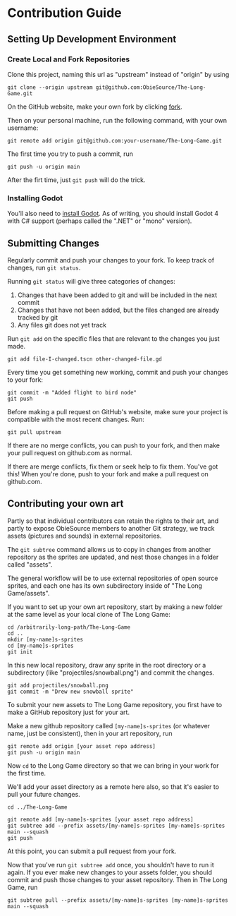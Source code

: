 # Contribution Guide

## Setting Up Development Environment

### Create Local and Fork Repositories

Clone this project, naming this url as "upstream" instead of "origin" by using

```
git clone --origin upstream git@github.com:ObieSource/The-Long-Game.git
```

On the GitHub website, make your own fork by clicking [fork](https://github.com/ObieSource/The-Long-Game/fork).

Then on your personal machine, run the following command, with your own username:

```
git remote add origin git@github.com:your-username/The-Long-Game.git
```

The first time you try to push a commit, run

```
git push -u origin main
```

After the firt time, just `git push` will do the trick.

### Installing Godot

You'll also need to [install Godot](https://godotengine.org/download/). As of writing, you should install Godot 4 with C# support (perhaps called the ".NET" or "mono" version).

## Submitting Changes

Regularly commit and push your changes to your fork. To keep track of changes, run `git status`.

Running `git status` will give three categories of changes:

1. Changes that have been added to git and will be included in the next commit
2. Changes that have not been added, but the files changed are already tracked by git
3. Any files git does not yet track

Run `git add` on the specific files that are relevant to the changes you just made.
```
git add file-I-changed.tscn other-changed-file.gd
```

Every time you get something new working, commit and push your changes to your fork:
```
git commit -m "Added flight to bird node"
git push
```

Before making a pull request on GitHub's website, make sure your project is compatible with the most recent changes. Run:
```
git pull upstream
```

If there are no merge conflicts, you can push to your fork, and then make your pull request on github.com as normal.

If there are merge conflicts, fix them or seek help to fix them. You've got this! When you're done, push to your fork and make a pull request on github.com.

## Contributing your own art

Partly so that individual contributors can retain the rights to their art, and partly to expose ObieSource members to another Git strategy, we track assets (pictures and sounds) in external repositories.

The `git subtree` command allows us to copy in changes from another repository as the sprites are updated, and nest those changes in a folder called "assets".

The general workflow will be to use external repositories of open source sprites, and each one has its own subdirectory inside of "The Long Game/assets".

If you want to set up your own art repository, start by making a new folder at the same level as your local clone of The Long Game:
```
cd /arbitrarily-long-path/The-Long-Game
cd ..
mkdir [my-name]s-sprites
cd [my-name]s-sprites
git init
```

In this new local repository, draw any sprite in the root directory or a subdirectory (like "projectiles/snowball.png") and commit the changes.
```
git add projectiles/snowball.png
git commit -m "Drew new snowball sprite"
```

To submit your new assets to The Long Game repository, you first have to make a GitHub repository just for your art.

Make a new github repository called `[my-name]s-sprites` (or whatever name, just be consistent), then in your art repository, run
```
git remote add origin [your asset repo address]
git push -u origin main
```

Now `cd` to the Long Game directory so that we can bring in your work for the first time.

We'll add your asset directory as a remote here also, so that it's easier to pull your future changes.
```
cd ../The-Long-Game

git remote add [my-name]s-sprites [your asset repo address]
git subtree add --prefix assets/[my-name]s-sprites [my-name]s-sprites main --squash
git push
```
At this point, you can submit a pull request from your fork.

Now that you've run `git subtree add` once, you shouldn't have to run it again. If you ever make new changes to your assets folder, you should commit and push those changes to your asset repository. Then in The Long Game, run
```
git subtree pull --prefix assets/[my-name]s-sprites [my-name]s-sprites main --squash
```
